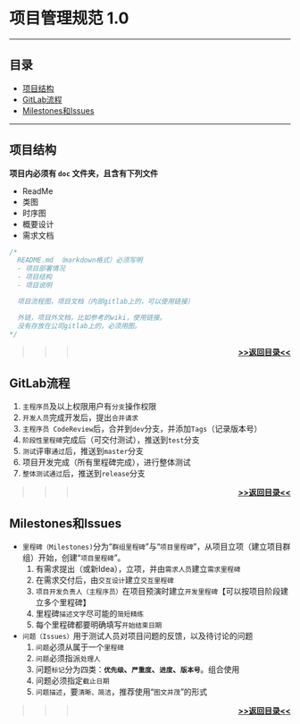 # 项目管理规范 1.0

---

## 目录
- [项目结构](#项目结构)
- [GitLab流程](#GitLab流程)
- [Milestones和Issues](#Milestones和Issues)

---

## **项目结构**
**项目内必须有 `doc` 文件夹，且含有下列文件**
- ReadMe
- 类图
- 时序图
- 概要设计
- 需求文档

```java
/*
  README.md （markdown格式）必须写明
  - 项目部署情况
  - 项目结构
  - 项目说明

  项目流程图，项目文档（内部gitlab上的，可以使用链接）

  外链，项目外文档，比如参考的wiki，使用链接。
  没有存放在公司gitlab上的，必须用图。
*/
```

>>>[**<p align="right">>>返回目录<<</p>**](#目录)

## GitLab流程
1. `主程序员`及以上权限用户有`分支`操作权限
2. `开发人员`完成开发后，提出`合并请求`
3. `主程序员 CodeReview`后，合并到`dev`分支，并添加`Tags`（记录版本号）
4. `阶段性里程碑`完成后（可交付测试），推送到`test`分支
5. `测试`评审`通过`后，推送到`master`分支
6. 项目开发完成（所有里程碑完成），进行整体测试
7. `整体测试通过`后，推送到`release`分支

>>>[**<p align="right">>>返回目录<<</p>**](#目录)

## Milestones和Issues
- `里程碑（Milestones)`分为“`群组里程碑`”与“`项目里程碑`”，从项目立项（建立项目群组）开始，创建“`项目里程碑`”。
  1. 有需求提出（或新Idea），立项，并由`需求人员`建立`需求里程碑`
  2. 在需求交付后，由`交互设计`建立`交互里程碑`
  3. `项目开发负责人（主程序员）`在项目预演时建立`开发里程碑`【可以按项目阶段建立多个里程碑】
  4. 里程碑`描述文字`尽可能的`简短精练`
  5. 每个里程碑都要明确填写`开始结束日期`
- `问题（Issues）`用于测试人员对项目问题的反馈，以及待讨论的问题
  1. `问题`必须从属于一个`里程碑`
  2. `问题`必须指派`处理人`
  3. 问题`标记`分为四类：**`优先级`、`严重度`、`进度`、`版本号`**。组合使用
  4. 问题必须指定`截止日期`
  5. `问题描述`，要`清晰、简洁`，推荐使用“`图文并茂`”的形式

>>>[**<p align="right">>>返回目录<<</p>**](#目录)
